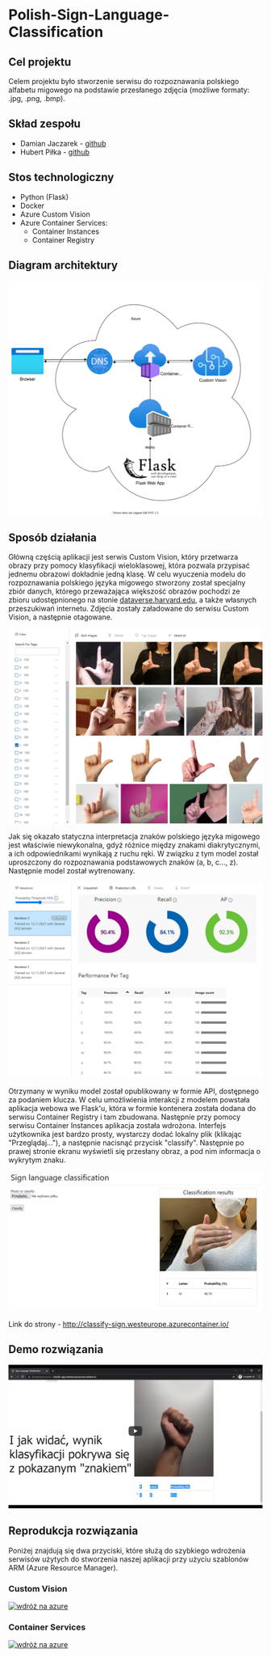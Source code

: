 # Polish-Sign-Language-Classification

## Cel projektu

Celem projektu było stworzenie serwisu do rozpoznawania polskiego alfabetu migowego na podstawie przesłanego zdjęcia (możliwe formaty: .jpg, .png, .bmp).

## Skład zespołu

* Damian Jaczarek - [github](https://github.com/janczarek99)
* Hubert Piłka - [github](https://github.com/MrBallOG)

## Stos technologiczny

* Python (Flask)
* Docker
* Azure Custom Vision
* Azure Container Services:
  * Container Instances
  * Container Registry

## Diagram architektury

![architektura](resources/architecture/architecture.svg)

## Sposób działania

Główną częścią aplikacji jest serwis Custom Vision, który przetwarza obrazy przy pomocy klasyfikacji wieloklasowej, która pozwala przypisać jednemu obrazowi dokładnie jedną klasę. W celu wyuczenia modelu do rozpoznawania polskiego języka migowego stworzony został specjalny zbiór danych, którego przeważająca większość obrazów pochodzi ze zbioru udostępnionego na stonie [dataverse.harvard.edu](https://dataverse.harvard.edu/dataset.xhtml?persistentId=doi:10.7910/DVN/K142HP), a także własnych przeszukiwań internetu. Zdjęcia zostały załadowane do serwisu Custom Vision, a następnie otagowane.

![obrazy treningowe](resources/images/training-images.png)

Jak się okazało statyczna interpretacja znaków polskiego języka migowego jest właściwie niewykonalna, gdyż różnice między znakami diakrytycznymi, a ich odpowiednikami wynikają z ruchu ręki. W związku z tym model został uproszczony do rozpoznawania podstawowych znaków (a, b, c..., z). Następnie model został wytrenowany.

![wydajność](resources/images/performance.png)

Otrzymany w wyniku model został opublikowany w formie API, dostępnego za podaniem klucza. W celu umożliwienia interakcji z modelem powstała aplikacja webowa we Flask'u, która w formie kontenera została dodana do serwisu Container Registry i tam zbudowana. Następnie przy pomocy serwisu Container Instances aplikacja została wdrożona. Interfejs użytkownika jest bardzo prosty, wystarczy dodać lokalny plik (klikając "Przeglądaj..."), a następnie nacisnąć przycisk "classify". Następnie po prawej stronie ekranu wyświetli się przesłany obraz, a pod nim informacja o wykrytym znaku.

![strona](resources/images/website.png)

Link do strony - <http://classify-sign.westeurope.azurecontainer.io/>

## Demo rozwiązania

[![demo](resources/images/thumbnail.png)](https://www.youtube.com/watch?v=aSBm_2dLl_I)

## Reprodukcja rozwiązania

Poniżej znajdują się dwa przyciski, które służą do szybkiego wdrożenia serwisów użytych do stworzenia naszej aplikacji przy użyciu szablonów ARM (Azure Resource Manager).

### Custom Vision

[![wdróż na azure](https://aka.ms/deploytoazurebutton)](https://portal.azure.com/#create/Microsoft.Template/uri/https%3A%2F%2Fraw.githubusercontent.com%2Fjanczarek99%2Fsign-language-classification%2Fmain%2Fresources%2Fazure-deploy-templates%2Fcustom-vision-template.json)

### Container Services

[![wdróż na azure](https://aka.ms/deploytoazurebutton)](https://portal.azure.com/#create/Microsoft.Template/uri/https%3A%2F%2Fraw.githubusercontent.com%2Fjanczarek99%2Fsign-language-classification%2Fmain%2Fresources%2Fazure-deploy-templates%2Fcontainers-template.json)
